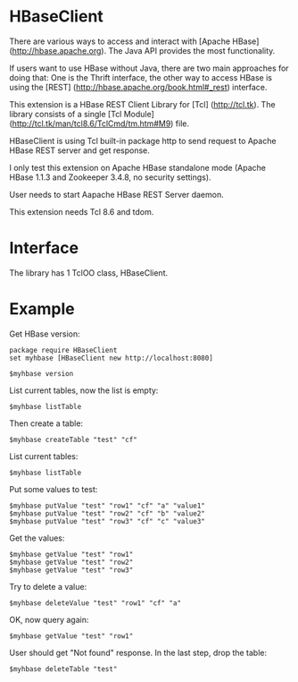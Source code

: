 
HBaseClient
=====

There are various ways to access and interact with [Apache HBase] (http://hbase.apache.org). 
The Java API provides the most functionality.
 
If users want to use HBase without Java, there are two main approaches for doing that: 
One is the Thrift interface, the other way to access HBase is using the [REST] (http://hbase.apache.org/book.html#_rest) interface.

This extension is a HBase REST Client Library for [Tcl] (http://tcl.tk).
The library consists of a single [Tcl Module] (http://tcl.tk/man/tcl8.6/TclCmd/tm.htm#M9) file.

HBaseClient is using Tcl built-in package http to send request to Apache HBase REST server and get response.

I only test this extension on Apache HBase standalone mode (Apache HBase 1.1.3 and Zookeeper 3.4.8,
no security settings).

User needs to start Aapache HBase REST Server daemon.

This extension needs Tcl 8.6 and tdom.


Interface
=====

The library has 1 TclOO class, HBaseClient.


Example
=====

Get HBase version:

    package require HBaseClient
    set myhbase [HBaseClient new http://localhost:8080]

    $myhbase version

List current tables, now the list is empty:

    $myhbase listTable

Then create a table:

    $myhbase createTable "test" "cf"

List current tables:

    $myhbase listTable

Put some values to test:

    $myhbase putValue "test" "row1" "cf" "a" "value1"
    $myhbase putValue "test" "row2" "cf" "b" "value2"
    $myhbase putValue "test" "row3" "cf" "c" "value3"

Get the values:

    $myhbase getValue "test" "row1"
    $myhbase getValue "test" "row2"
    $myhbase getValue "test" "row3"

Try to delete a value:

    $myhbase deleteValue "test" "row1" "cf" "a"


OK, now query again:

    $myhbase getValue "test" "row1"


User should get "Not found" response. In the last step, drop the table:

    $myhbase deleteTable "test"

